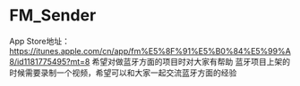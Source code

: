 # FM_Sender
App Store地址：https://itunes.apple.com/cn/app/fm%E5%8F%91%E5%B0%84%E5%99%A8/id1181775495?mt=8
希望对做蓝牙方面的项目时对大家有帮助
蓝牙项目上架的时候需要录制一个视频，希望可以和大家一起交流蓝牙方面的经验
